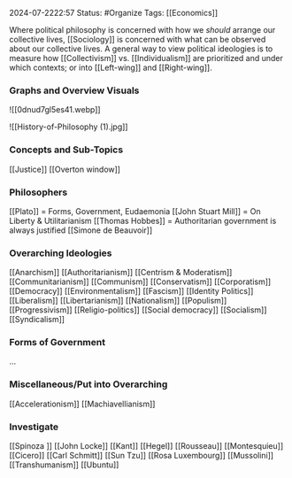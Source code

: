 2024-07-2222:57
Status: #Organize 
Tags: [[Economics]] 

Where political philosophy is concerned with how we *should* arrange our collective lives, [[Sociology]] is concerned with what can be observed about our collective lives. A general way to view political ideologies is to measure how [[Collectivism]] vs. [[Individualism]] are prioritized and under which contexts; or into [[Left-wing]] and [[Right-wing]]. 
### Graphs and Overview Visuals

![[0dnud7gl5es41.webp]]

![[History-of-Philosophy (1).jpg]]

### Concepts and Sub-Topics
[[Justice]] 
[[Overton window]]

### Philosophers 
[[Plato]] = Forms, Government, Eudaemonia 
[[John Stuart Mill]] = On Liberty & Utilitarianism 
[[Thomas Hobbes]] = Authoritarian government is always justified
[[Simone de Beauvoir]]
### Overarching Ideologies  
[[Anarchism]]
[[Authoritarianism]]
[[Centrism & Moderatism]]
[[Communitarianism]]
[[Communism]]
[[Conservatism]]
[[Corporatism]]
[[Democracy]]
[[Environmentalism]]
[[Fascism]]
[[Identity Politics]]
[[Liberalism]]
[[Libertarianism]]
[[Nationalism]]
[[Populism]]
[[Progressivism]]
[[Religio-politics]]
[[Social democracy]]
[[Socialism]]
[[Syndicalism]]
### Forms of Government 
... 
### Miscellaneous/Put into Overarching 
[[Accelerationism]]
[[Machiavellianism]]
### Investigate
[[Spinoza ]]
[[John Locke]]
[[Kant]]
[[Hegel]]
[[Rousseau]]
[[Montesquieu]]
[[Cicero]]
[[Carl Schmitt]]
[[Sun Tzu]]
[[Rosa Luxembourg]]
[[Mussolini]]
[[Transhumanism]]
[[Ubuntu]]
